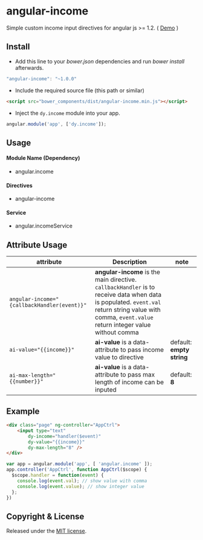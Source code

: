 angular-income
=============

Simple custom income input directives for angular js >= 1.2. ( [Demo](http://embed.plnkr.co/THnIOl/preview) )

## Install

+ Add this line to your *bower.json* dependencies and run *bower install* afterwards.

>
``` JavaScript
"angular-income": "~1.0.0"
```

+ Include the required source file (this path or similar)

>
``` html
<script src="bower_components/dist/angular-income.min.js"></script>
```

+ Inject the `dy.income` module into your app.

>
``` JavaScript
angular.module('app', ['dy.income']);
```

## Usage

#### Module Name (Dependency)

* angular.income

#### Directives

* angular-income

#### Service

* angular.incomeService

## Attribute Usage
| attribute  | 	Description  | note |
|------------|----------------|---|
| `angular-income="{callbackHandler(event)}"` | **angular-income** is the main directive. `callbackHandler` is to receive data when data is populated. `event.val` return string value with comma, `event.value` return integer value without comma | |
| `ai-value="{{income}}"` | **ai-value** is a data-attribute to pass income value to directive | default: **empty string** |
| `ai-max-length="{{number}}"` | **ai-value** is a data-attribute to pass max length of income can be inputed | default: **8** |

## Example

>
```html
<div class="page" ng-controller="AppCtrl">
	<input type="text"
        dy-income="handler($event)"
        dy-value="{{income}}"
        dy-max-length="8" />
</div>
```

>
```JavaScript
var app = angular.module('app', [ 'angular.income' ]);
app.controller('AppCtrl', function AppCtrl($scope) {
  $scope.handler = function(event) {
    console.log(event.val); // show value with comma
    console.log(event.value); // show integer value
  };
})
```

## Copyright & License

Released under the [MIT license](LICENSE.txt).
